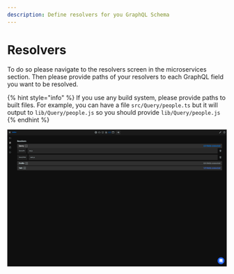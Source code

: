 ```yaml
---
description: Define resolvers for you GraphQL Schema
---
```


# Resolvers

To do so please navigate to the resolvers screen in the microservices section. Then please provide paths of your resolvers to each GraphQL field you want to be resolved.

{% hint style="info" %}
If you use any build system, please provide paths to built files. For example, you can have a file `src/Query/people.ts` but it will output to `lib/Query/people.js` so you should provide `lib/Query/people.js`
{% endhint %}

![](<../../.gitbook/assets/image (1).png>)
